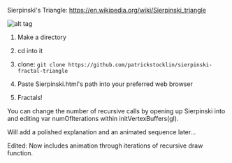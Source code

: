 Sierpinski's Triangle: https://en.wikipedia.org/wiki/Sierpinski_triangle

![alt tag](https://imgur.com/uL7jfEP.png "Sample Iteration")


1) Make a directory

2) cd into it

3) clone:
```git clone https://github.com/patrickstocklin/sierpinski-fractal-triangle```

4) Paste Sierpinski.html's path into your preferred web browser

5) Fractals!


You can change the number of recursive calls by opening up Sierpinski into and editing var numOfIterations within initVertexBuffers(gl).

Will add a polished explanation and an animated sequence later...

Edited: Now includes animation through iterations of recursive draw function.
